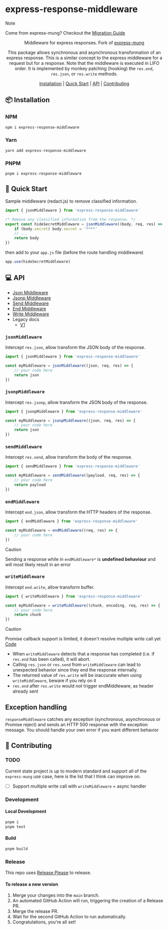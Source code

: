 # express-response-middleware

> [!NOTE]  
> Come from express-mung? Checkout the [Migration Guide](docs/MIGRATE_FROM_MUNG.md)

<div align="center">

Middleware for express responses. Fork of [express-mung](https://www.npmjs.com/package/express-mung)

This package allows synchronous and asynchronous transformation of an express response. This is a similar concept to the express middleware for a request but for a response. Note that the middleware is executed in LIFO order. It is implemented by monkey patching (hooking) the `res.end`, `res.json`, or `res.write` methods.

[Installation](#-installation) | [Quick Start](#-quick-start) | [API](#-api) | [Contributing](#-contributing)

</div>

## 📦 Installation

### NPM

```bash
npm i express-response-middleware
```

### Yarn

```
yarn add express-response-middleware
```

### PNPM

```
pnpm i express-response-middleware
```

## 🚀 Quick Start

Sample middleware (redact.js) to remove classified information.

```javascript
import { jsonMiddleware } from 'express-response-middleware'

/* Remove any classified information from the response. */
export const hideSecretMiddleware = jsonMiddleware((body, req, res) => {
    if (body.secret) body.secret = '****'
    // ...
    return body
})
```

then add to your `app.js` file (before the route handling middleware)

```javascript
app.use(hideSecretMiddleware)
```

## 💻 API

- [Json Middleware](#jsonmiddleware)
- [Jsonp Middleware](#jsonpmiddleware)
- [Send Middleware](#sendmiddleware)
- [End Middleware](#endMiddleware)
- [Write Middleware](#endMiddleware)
- Legacy docs
  - [V1](docs/V1_README.md)

### `jsonMiddleware`

Intercept `res.json`, allow transform the JSON body of the response.

```ts
import { jsonMiddleware } from 'express-response-middleware'

const myMiddleware = jsonMiddleware((json, req, res) => {
    // your code here
    return json
})
```

### `jsonpMiddleware`

Intercept `res.jsonp`, allow transform the JSON body of the response.

```ts
import { jsonpMiddleware } from 'express-response-middleware'

const myMiddleware = jsonpMiddleware((json, req, res) => {
    // your code here
    return json
})
```

### `sendMiddleware`

Intercept `res.send`, allow transform the body of the response.

```ts
import { sendMiddleware } from 'express-response-middleware'

const myMiddleware = sendMiddleware((payload, req, res) => {
    // your code here
    return payload
})
```

### `endMiddleware`

Intercept `end.json`, allow transform the HTTP headers of the response.

```ts
import { endMiddleware } from 'express-response-middleware'

const myMiddleware = endMiddleware((req, res) => {
    // your code here
})
```

> [!CAUTION]
> Sending a response while in `endMiddleware*` is **undefined behaviour** and will most likely result in an error

### `writeMiddleware`

Intercept `end.write`, allow transform buffer.

```ts
import { writeMiddleware } from 'express-response-middleware'

const myMiddleware = writeMiddleware((chunk, encoding, req, res) => {
    // your code here
    return chunk
})
```

> [!CAUTION]
> Promise callback support is limited, it doesn't resolve multiple write call yet [Code](src/writeMiddleware.ts)

- When `writeMiddleware` detects that a response has completed (i.e. if `res.end` has been called), it will abort.
- Calling `res.json` or `res.send` from `writeMiddleware` can lead to unexpected behavior since they end the response internally.
- The returned value of `res.write` will be inaccurate when using `writeMiddleware`, beware if you rely on it
- `res.end` after `res.write` would not trigger endMiddleware, as header already sent

## Exception handling

`responseMiddleware` catches any exception (synchronous, asynchronous or Promise reject) and sends an HTTP 500 response with the exception message. You should handle your own error if you want different behavior

## 🤝 Contributing

### TODO

Current state project is up to modern standard and support all of the `express-mung` use case, here is the list that I think can improve on. 

- [ ] Support multiple write call with `writeMiddleware` + async handler

### Development

#### Local Development

```bash
pnpm i
pnpm test
```

#### Build

```bash
pnpm build
```

### Release

This repo uses [Release Please](https://github.com/google-github-actions/release-please-action) to release.

#### To release a new version

1. Merge your changes into the `main` branch.
2. An automated GitHub Action will run, triggering the creation of a Release PR.
3. Merge the release PR.
4. Wait for the second GitHub Action to run automatically.
5. Congratulations, you're all set!
